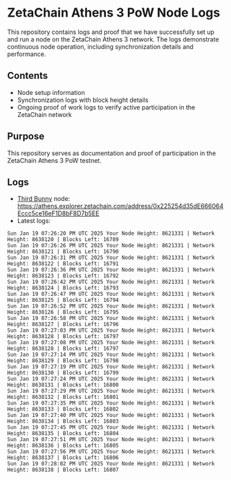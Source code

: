 # ZetaChain Athens 3 PoW Node Logs
This repository contains logs and proof that we have successfully set up and run a node on the ZetaChain Athens 3 network. The logs demonstrate continuous node operation, including synchronization details and performance.

## Contents
- Node setup information
- Synchronization logs with block height details
- Ongoing proof of work logs to verify active participation in the ZetaChain network

## Purpose
This repository serves as documentation and proof of participation in the ZetaChain Athens 3 PoW testnet.

## Logs

- [Third Bunny](https://thirdbunny.xyz/) node: https://athens.explorer.zetachain.com/address/0x225254d35dE666064Eccc5ce16eF1D8bF8D7b5EE
- Latest logs:
```
Sun Jan 19 07:26:20 PM UTC 2025 Your Node Height: 8621331 | Network Height: 8638120 | Blocks Left: 16789
Sun Jan 19 07:26:26 PM UTC 2025 Your Node Height: 8621331 | Network Height: 8638121 | Blocks Left: 16790
Sun Jan 19 07:26:31 PM UTC 2025 Your Node Height: 8621331 | Network Height: 8638122 | Blocks Left: 16791
Sun Jan 19 07:26:36 PM UTC 2025 Your Node Height: 8621331 | Network Height: 8638123 | Blocks Left: 16792
Sun Jan 19 07:26:42 PM UTC 2025 Your Node Height: 8621331 | Network Height: 8638124 | Blocks Left: 16793
Sun Jan 19 07:26:47 PM UTC 2025 Your Node Height: 8621331 | Network Height: 8638125 | Blocks Left: 16794
Sun Jan 19 07:26:52 PM UTC 2025 Your Node Height: 8621331 | Network Height: 8638126 | Blocks Left: 16795
Sun Jan 19 07:26:58 PM UTC 2025 Your Node Height: 8621331 | Network Height: 8638127 | Blocks Left: 16796
Sun Jan 19 07:27:03 PM UTC 2025 Your Node Height: 8621331 | Network Height: 8638128 | Blocks Left: 16797
Sun Jan 19 07:27:08 PM UTC 2025 Your Node Height: 8621331 | Network Height: 8638128 | Blocks Left: 16797
Sun Jan 19 07:27:14 PM UTC 2025 Your Node Height: 8621331 | Network Height: 8638129 | Blocks Left: 16798
Sun Jan 19 07:27:19 PM UTC 2025 Your Node Height: 8621331 | Network Height: 8638130 | Blocks Left: 16799
Sun Jan 19 07:27:24 PM UTC 2025 Your Node Height: 8621331 | Network Height: 8638131 | Blocks Left: 16800
Sun Jan 19 07:27:29 PM UTC 2025 Your Node Height: 8621331 | Network Height: 8638132 | Blocks Left: 16801
Sun Jan 19 07:27:35 PM UTC 2025 Your Node Height: 8621331 | Network Height: 8638133 | Blocks Left: 16802
Sun Jan 19 07:27:40 PM UTC 2025 Your Node Height: 8621331 | Network Height: 8638134 | Blocks Left: 16803
Sun Jan 19 07:27:45 PM UTC 2025 Your Node Height: 8621331 | Network Height: 8638135 | Blocks Left: 16804
Sun Jan 19 07:27:51 PM UTC 2025 Your Node Height: 8621331 | Network Height: 8638136 | Blocks Left: 16805
Sun Jan 19 07:27:56 PM UTC 2025 Your Node Height: 8621331 | Network Height: 8638137 | Blocks Left: 16806
Sun Jan 19 07:28:02 PM UTC 2025 Your Node Height: 8621331 | Network Height: 8638138 | Blocks Left: 16807
```
